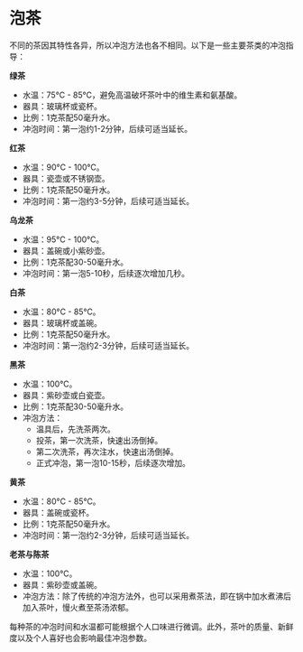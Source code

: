 # 泡茶

不同的茶因其特性各异，所以冲泡方法也各不相同。以下是一些主要茶类的冲泡指导：

**绿茶**
* 水温：75°C - 85°C，避免高温破坏茶叶中的维生素和氨基酸。
* 器具：玻璃杯或瓷杯。
* 比例：1克茶配50毫升水。
* 冲泡时间：第一泡约1-2分钟，后续可适当延长。

**红茶**

* 水温：90°C - 100°C。
* 器具：瓷壶或不锈钢壶。
* 比例：1克茶配50毫升水。
* 冲泡时间：第一泡约3-5分钟，后续可适当延长。

**乌龙茶**

* 水温：95°C - 100°C。
* 器具：盖碗或小紫砂壶。
* 比例：1克茶配30-50毫升水。
* 冲泡时间：第一泡5-10秒，后续逐次增加几秒。

**白茶**

* 水温：80°C - 85°C。
* 器具：玻璃杯或盖碗。
* 比例：1克茶配50毫升水。
* 冲泡时间：第一泡约2-3分钟，后续可适当延长。

**黑茶**

* 水温：100°C。
* 器具：紫砂壶或白瓷壶。
* 比例：1克茶配30-50毫升水。
* 冲泡方法：
  - 温具后，先洗茶两次。
  - 投茶，第一次洗茶，快速出汤倒掉。
  - 第二次洗茶，再次注水，快速出汤倒掉。
  - 正式冲泡，第一泡10-15秒，后续逐次增加。

**黄茶**

* 水温：80°C - 85°C。
* 器具：盖碗或瓷杯。
* 比例：1克茶配50毫升水。
* 冲泡时间：第一泡约2-3分钟，后续可适当延长。

**老茶与陈茶**

* 水温：100°C。
* 器具：紫砂壶或盖碗。
* 冲泡方法：除了传统的冲泡方法外，也可以采用煮茶法，即在锅中加水煮沸后加入茶叶，慢火煮至茶汤浓郁。

每种茶的冲泡时间和水温都可能根据个人口味进行微调。此外，茶叶的质量、新鲜度以及个人喜好也会影响最佳冲泡参数。